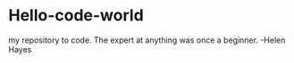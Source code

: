 # Hello-code-world
my repository to code.
The expert at anything was once a beginner. -Helen Hayes 
